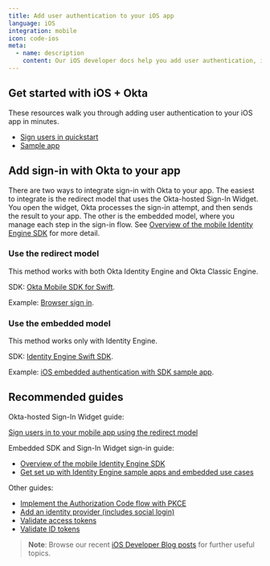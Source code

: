 ```yaml
---
title: Add user authentication to your iOS app
language: iOS
integration: mobile
icon: code-ios
meta:
  - name: description
    content: Our iOS developer docs help you add user authentication, integrate sign-in flows with an SDK on CocoaPods, and validate Okta OAuth 2.0 tokens.
---
```


## Get started with iOS + Okta

These resources walk you through adding user authentication to your iOS app in minutes.

<ul class='language-ctas'>
	<li>
		<a href='/docs/guides/sign-into-mobile-app-redirect/ios/main/' class='Button--blueDarkOutline' data-proofer-ignore>
			<span>Sign users in quickstart</span>
		</a>
	</li>
	<li>
		<a href='https://github.com/okta/samples-ios' class='Button--blueDarkOutline' data-proofer-ignore>
			<span>Sample app</span>
		</a>
	</li>
</ul>

## Add sign-in with Okta to your app

There are two ways to integrate sign-in with Okta to your app. The easiest to integrate is the redirect model that uses the Okta-hosted Sign-In Widget. You open the widget, Okta processes the sign-in attempt, and then sends the result to your app. The other is the embedded model, where you manage each step in the sign-in flow. See [Overview of the mobile Identity Engine SDK](/docs/guides/mobile-idx-sdk-overview/ios/main/) for more detail.

### Use the redirect model

This method works with both Okta Identity Engine and Okta Classic Engine.

SDK: [Okta Mobile SDK for Swift](https://github.com/okta/okta-mobile-swift).

Example: [Browser sign in](https://github.com/okta/samples-ios/tree/master/browser-sign-in).


### Use the embedded model

This method works only with Identity Engine.

SDK: [Identity Engine Swift SDK](https://github.com/okta/okta-idx-swift).

Example: [iOS embedded authentication with SDK sample app](https://github.com/okta/okta-idx-swift/tree/master/Samples/EmbeddedAuthWithSDKs).

## Recommended guides

Okta-hosted Sign-In Widget guide:

[Sign users in to your mobile app using the redirect model](/docs/guides/sign-into-mobile-app-redirect/ios/main/)

Embedded SDK and Sign-In Widget sign-in guide:

- [Overview of the mobile Identity Engine SDK](/docs/guides/mobile-idx-sdk-overview/ios/main/)
- [Get set up with Identity Engine sample apps and embedded use cases](/docs/guides/oie-embedded-common-org-setup/ios/main/)

Other guides:

- [Implement the Authorization Code flow with PKCE](/docs/guides/implement-grant-type/authcodepkce/main/)
- [Add an identity provider (includes social login)](/docs/guides/identity-providers/)
- [Validate access tokens](/docs/guides/validate-access-tokens)
- [Validate ID tokens](/docs/guides/validate-id-tokens)

> **Note**: Browse our recent [iOS Developer Blog posts](https://developer.okta.com/blog/tags/ios/) for further useful topics.

